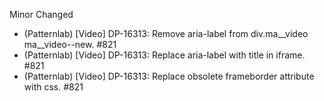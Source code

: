 Minor
Changed
- (Patternlab) [Video] DP-16313: Remove aria-label from div.ma__video ma__video--new. #821
- (Patternlab) [Video] DP-16313: Replace aria-label with title in iframe.
 #821
- (Patternlab) [Video] DP-16313: Replace obsolete frameborder attribute with css. #821
